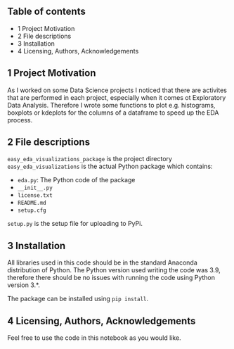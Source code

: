 ## Table of contents
- 1 Project Motivation
- 2 File descriptions
- 3 Installation
- 4 Licensing, Authors, Acknowledgements

## 1 Project Motivation
As I worked on some Data Science projects I noticed that there are activites that are performed in each project, especially
when it comes ot Exploratory Data Analysis. Therefore I wrote some functions to plot e.g. histograms, boxplots or kdeplots
for the columns of a dataframe to speed up the EDA process.

## 2 File descriptions
`easy_eda_visualizations_package` is the project directory\
`easy_eda_visualizations` is the actual Python package which contains:
- `eda.py`: The Python code of the package
- `__init__.py`
- `license.txt`
- `README.md`
- `setup.cfg`

`setup.py` is the setup file for uploading to PyPi.

## 3 Installation
All libraries used in this code should be in the standard Anaconda distribution of Python.
The Python version used writing the code was 3.9, therefore there should be no issues with running the code
using Python version 3.*.

The package can be installed using `pip install`.

## 4 Licensing, Authors, Acknowledgements
Feel free to use the code in this notebook as you would like.

